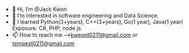 - 👋 Hi, I’m @Jack Kwon
- 👀 I’m interested in software engineering and Data Science.
- 🌱 I learned Python(3+years), C++(3+years), Go(1 year), Java(1 year) Exposure: C#, PHP, node js.
- 📫 How to reach me -->kweont0211@gmail.com or tempest0211@gmail.com

<!---
Jack Kwon/Jack Kwon is a ✨ special ✨ repository because its `README.md` (this file) appears on your GitHub profile.
You can click the Preview link to take a look at your changes.
--->
